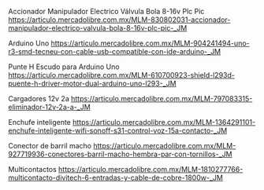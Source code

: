 Accionador Manipulador Electrico Válvula Bola 8-16v Plc Pic
https://articulo.mercadolibre.com.mx/MLM-830802031-accionador-manipulador-electrico-valvula-bola-8-16v-plc-pic-_JM

Arduino Uno
https://articulo.mercadolibre.com.mx/MLM-904241494-uno-r3-smd-tecneu-con-cable-usb-compatible-con-ide-arduino-_JM

Punte H Escudo para Arduino Uno
https://articulo.mercadolibre.com.mx/MLM-610700923-shield-l293d-puente-h-driver-motor-dual-arduino-uno-l293-_JM

Cargadores 12v 2a
https://articulo.mercadolibre.com.mx/MLM-797083315-eliminador-12v-2a-a-_JM

Enchufe inteligente
https://articulo.mercadolibre.com.mx/MLM-1364291101-enchufe-inteligente-wifi-sonoff-s31-control-voz-15a-contacto-_JM

Conector de barril macho
https://articulo.mercadolibre.com.mx/MLM-927719936-conectores-barril-macho-hembra-par-con-tornillos-_JM

Multicontactos
https://articulo.mercadolibre.com.mx/MLM-1810277766-multicontacto-divitech-6-entradas-y-cable-de-cobre-1800w-_JM


